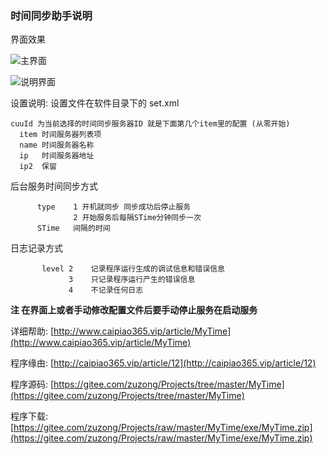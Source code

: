 ### 时间同步助手说明

界面效果

![主界面](http://www.caipiao365.vip/static/upload/20180315/1521091368276453896.png "主界面效果图")

![说明界面](http://www.caipiao365.vip/static/upload/20180315/1521121593099587496.png "说明界面效果图")


设置说明: 设置文件在软件目录下的 set.xml

    cuuId 为当前选择的时间同步服务器ID 就是下面第几个item里的配置 (从零开始)
      item 时间服务器列表项  
      name 时间服务器名称  
      ip   时间服务器地址 
      ip2  保留


   后台服务时间同步方式 

          type    1 开机就同步 同步成功后停止服务 
                  2 开始服务后每隔STime分钟同步一次 
          STime   间隔的时间

  日志记录方式

           level 2    记录程序运行生成的调试信息和错误信息
                 3    只记录程序运行产生的错误信息
                 4    不记录任何日志
				 
**注 在界面上或者手动修改配置文件后要手动停止服务在启动服务**

详细帮助: [http://www.caipiao365.vip/article/MyTime](http://www.caipiao365.vip/article/MyTime)

程序缘由: [http://caipiao365.vip/article/12](http://caipiao365.vip/article/12)

程序源码:    [https://gitee.com/zuzong/Projects/tree/master/MyTime](https://gitee.com/zuzong/Projects/tree/master/MyTime)

程序下载:    [https://gitee.com/zuzong/Projects/raw/master/MyTime/exe/MyTime.zip](https://gitee.com/zuzong/Projects/raw/master/MyTime/exe/MyTime.zip)